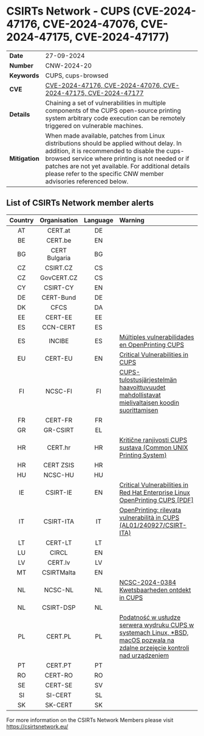 # CSIRTs Network - CUPS (CVE-2024-47176, CVE-2024-47076, CVE-2024-47175, CVE-2024-47177)
|   |   |
|---|---|
| **Date** | 27-09-2024 |
| **Number** | CNW-2024-20 | 
| **Keywords** | CUPS, cups-browsed | 
| **CVE** | [CVE-2024-47176, CVE-2024-47076, CVE-2024-47175, CVE-2024-47177](https://www.evilsocket.net/2024/09/26/Attacking-UNIX-systems-via-CUPS-Part-I/) | 
| **Details** | Chaining a set of vulnerabilities in multiple components of the CUPS open-source printing system arbitrary code execution can be remotely triggered on vulnerable machines. |
| **Mitigation** | When made available, patches from Linux distributions should be applied without delay. In addition, it is recommended to disable the cups-browsed service where printing is not needed or if patches are not yet available. For additional details please refer to the specific CNW member advisories referenced below. |

## List of CSIRTs Network member alerts

| Country | Organisation | Language | Warning |
| :-----: | :----------: | :------: | :------ | 
| AT | CERT.at | DE | |
| BE | CERT.be | EN | |
| BG | CERT Bulgaria | BG | |
| CZ | CSIRT.CZ | CS | |
| CZ | GovCERT.CZ | CS | |
| CY | CSIRT-CY | EN | |
| DE | CERT-Bund | DE | |
| DK | CFCS | DA | |
| EE | CERT-EE | EE | |
| ES | CCN-CERT | ES | |
| ES | INCIBE | ES | [Múltiples vulnerabilidades en OpenPrinting CUPS](https://www.incibe.es/incibe-cert/alerta-temprana/avisos/multiples-vulnerabilidades-en-openprinting-cups) |
| EU | CERT-EU | EN | [Critical Vulnerabilities in CUPS](https://cert.europa.eu/publications/security-advisories/2024-103/) |
| FI | NCSC-FI | FI | [CUPS-tulostusjärjestelmän haavoittuvuudet mahdollistavat mielivaltaisen koodin suorittamisen](https://www.kyberturvallisuuskeskus.fi/fi/haavoittuvuus_23/2024) |
| FR | CERT-FR | FR | |
| GR | GR-CSIRT | EL | |
| HR | CERT.hr | HR | [Kritične ranjivosti CUPS sustava (Common UNIX Printing System)](https://www.cert.hr/kriticne-ranjivosti-cups-sustava-common-unix-printing-system/) |
| HR | CERT ZSIS | HR | |
| HU | NCSC-HU | HU | |
| IE | CSIRT-IE | EN | [Critical Vulnerabilities in Red Hat Enterprise Linux OpenPrinting CUPS [PDF]](https://www.ncsc.gov.ie/pdfs/2409260163_OpenPrinting_CUPS_vulns.pdf) |
| IT | CSIRT-ITA | IT | [OpenPrinting: rilevata vulnerabilità in CUPS (AL01/240927/CSIRT-ITA)](https://www.csirt.gov.it/contenuti/openprinting-rilevata-vulnerabilita-in-cups-al01-240927-csirt-ita) |
| LT | CERT-LT | LT | |
| LU | CIRCL | EN | |
| LV | CERT.lv | LV | |
| MT | CSIRTMalta | EN | |
| NL | NCSC-NL | NL | [NCSC-2024-0384 Kwetsbaarheden ontdekt in CUPS](https://advisories.ncsc.nl/advisory?id=NCSC-2024-0384) |
| NL | CSIRT-DSP | NL | |
| PL | CERT.PL | PL | [Podatność w usłudze serwera wydruku CUPS w systemach Linux, *BSD, macOS pozwala na zdalne przejęcie kontroli nad urządzeniem](https://x.com/CERT_Polska/status/1839397252433051901) |
| PT | CERT.PT | PT | |
| RO | CERT-RO | RO | |
| SE | CERT-SE | SV | |
| SI | SI-CERT | SL | |
| SK | SK-CERT | SK | |

 

For more information on the CSIRTs Network Members please visit https://csirtsnetwork.eu/ 
